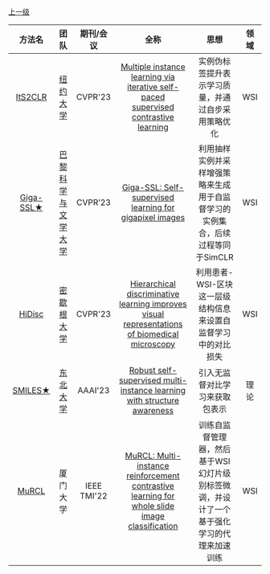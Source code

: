 [上一级](README.md)


|                        方法名                        |团队|期刊/会议|全称|思想|领域|
:-------------------------------------------------:|:-----------------------------------------------------------------------------------------------------------------:|:---:|:---:|:---:|:---:
| [ItS2CLR](https://github.com/Kangningthu/ItS2CLR) |[纽约大学](https://scholar.google.com/citations?user=F3F2qAkAAAAJ&hl=zh-CN&oi=sra)|CVPR'23|[Multiple instance learning via iterative self-paced supervised contrastive learning](https://inkiyinji.blog.csdn.net//article/details/133066363)|实例伪标签提升表示学习质量，并通过自步采用策略优化|WSI
|  [Giga-SSL★](https://github.com/trislaz/gigassl)  |[巴黎科学与文学大学](https://scholar.google.com/citations?user=OAKoksYAAAAJ&hl=zh-CN&oi=sra)|CVPR’23|[Giga-SSL: Self-supervised learning for gigapixel images](https://blog.csdn.net/weixin_44575152/article/details/141940131)|利用抽样实例并采样增强策略来生成用于自监督学习的实例集合，后续过程等同于SimCLR|WSI
|  [HiDisc](https://github.com/MLNeurosurg/hidisc)  |[密歇根大学](https://scholar.google.com/citations?user=T9GuTDIAAAAJ&hl=zh-CN&oi=sra)|CVPR'23|[Hierarchical discriminative learning improves visual representations of biomedical microscopy](https://blog.csdn.net/weixin_44575152/article/details/141954874)|利用患者-WSI-区块这一层级结构信息来设置自监督学习中的对比损失|WSI
|    [SMILES★](https://github.com/fulowl/smiles)    |[东北大学](https://scholar.google.com/citations?user=LVRwELgAAAAJ&hl=zh-CN&oi=sra)|AAAI'23|[Robust self-supervised multi-instance learning with structure awareness](https://blog.csdn.net/weixin_44575152/article/details/131551473)|引入无监督对比学习来获取包表示|理论
|    [MuRCL](https://github.com/wwu98934/MuRCL)     |厦门大学|IEEE TMI'22|[MuRCL: Multi-instance reinforcement contrastive learning for whole slide image classification](https://blog.csdn.net/weixin_44575152/article/details/128288963)|训练自监督管理器，然后基于WSI幻灯片级别标签微调，并设计了一个基于强化学习的代理来加速训练|WSI